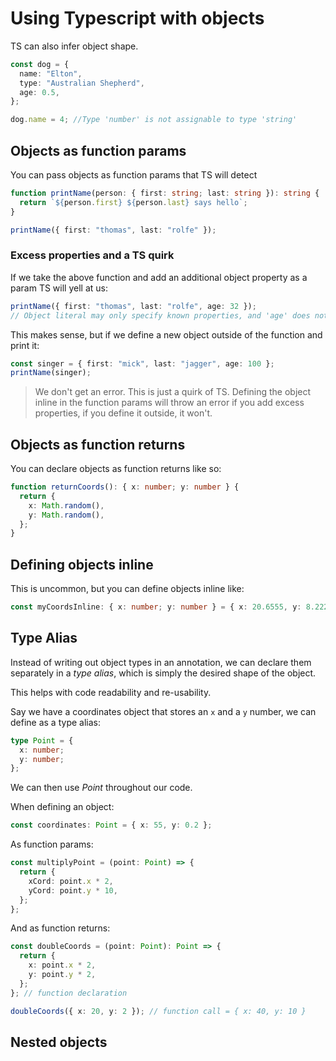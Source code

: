 # Using Typescript with objects

TS can also infer object shape.

```ts
const dog = {
  name: "Elton",
  type: "Australian Shepherd",
  age: 0.5,
};

dog.name = 4; //Type 'number' is not assignable to type 'string'
```

## Objects as function params

You can pass objects as function params that TS will detect

```ts
function printName(person: { first: string; last: string }): string {
  return `${person.first} ${person.last} says hello`;
}

printName({ first: "thomas", last: "rolfe" });
```

### Excess properties and a TS quirk

If we take the above function and add an additional object property as a param TS will yell at us:

```ts
printName({ first: "thomas", last: "rolfe", age: 32 });
// Object literal may only specify known properties, and 'age' does not exist.
```

This makes sense, but if we define a new object outside of the function and print it:

```ts
const singer = { first: "mick", last: "jagger", age: 100 };
printName(singer);
```

> We don't get an error. This is just a quirk of TS. Defining the object inline in the function params will throw an error if you add excess properties, if you define it outside, it won't.

## Objects as function returns

You can declare objects as function returns like so:

```ts
function returnCoords(): { x: number; y: number } {
  return {
    x: Math.random(),
    y: Math.random(),
  };
}
```

## Defining objects inline

This is uncommon, but you can define objects inline like:

```ts
const myCoordsInline: { x: number; y: number } = { x: 20.6555, y: 8.2224 };
```

## Type Alias

Instead of writing out object types in an annotation, we can declare them separately in a _type alias_, which is simply the desired shape of the object.

This helps with code readability and re-usability.

Say we have a coordinates object that stores an `x` and a `y` number, we can define as a type alias:

```ts
type Point = {
  x: number;
  y: number;
};
```

We can then use _Point_ throughout our code.

When defining an object:

```ts
const coordinates: Point = { x: 55, y: 0.2 };
```

As function params:

```ts
const multiplyPoint = (point: Point) => {
  return {
    xCord: point.x * 2,
    yCord: point.y * 10,
  };
};
```

And as function returns:

```ts
const doubleCoords = (point: Point): Point => {
  return {
    x: point.x * 2,
    y: point.y * 2,
  };
}; // function declaration

doubleCoords({ x: 20, y: 2 }); // function call = { x: 40, y: 10 }
```

## Nested objects
